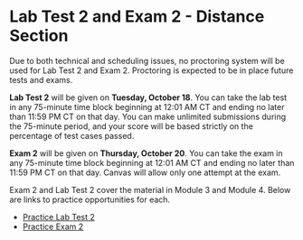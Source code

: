 # Lab Test 2 and Exam 2 - Distance Section

Due to both technical and scheduling issues, no proctoring system will be used
for Lab Test 2 and Exam 2. Proctoring is expected to be in place future tests
    and exams.

**Lab Test 2** will be given on **Tuesday, October 18**. You can take the lab
test in any 75-minute time block beginning at 12:01 AM CT and ending no later
than 11:59 PM CT on that day. You can make unlimited submissions during the
75-minute period, and your score will be based strictly on the percentage of
test cases passed.

**Exam 2** will be given on **Thursday, October 20**. You can take the exam in
any 75-minute time block beginning at 12:01 AM CT and ending no later than 11:59
PM CT on that day. Canvas will allow only one attempt at the exam.

Exam 2 and Lab Test 2 cover the material in Module 3 and Module 4. Below are
links to practice opportunities for each.

- [Practice Lab Test
  2](https://auburn.instructure.com/courses/1426014/assignments/12666363)
- [Practice Exam
  2](https://auburn.instructure.com/courses/1426014/quizzes/3509427)


